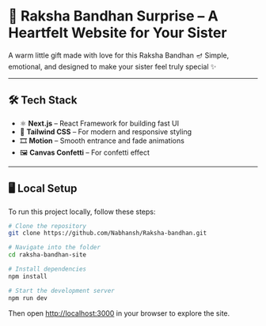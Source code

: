 # 🧡 Raksha Bandhan Surprise – A Heartfelt Website for Your Sister

A warm little gift made with love for this Raksha Bandhan 🪔
Simple, emotional, and designed to make your sister feel truly special ✨

---

## 🛠 Tech Stack

- ⚛️ **Next.js** – React Framework for building fast UI
- 🎨 **Tailwind CSS** – For modern and responsive styling
- 🎞️ **Motion** – Smooth entrance and fade animations
- 🖼️ **Canvas Confetti** – For confetti effect

---

## 🖥 Local Setup

To run this project locally, follow these steps:

```bash
# Clone the repository
git clone https://github.com/Nabhansh/Raksha-bandhan.git

# Navigate into the folder
cd raksha-bandhan-site

# Install dependencies
npm install

# Start the development server
npm run dev
```

Then open [http://localhost:3000](http://localhost:3000) in your browser to explore the site.